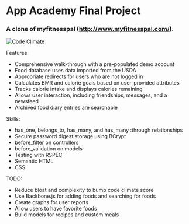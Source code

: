 # App Academy Final Project #
### A clone of myfitnesspal (http://www.myfitnesspal.com/). ###

[![Code Climate](https://codeclimate.com/github/skmichaelson/fitnessapp.png)](https://codeclimate.com/github/skmichaelson/fitnessapp)

Features:
* Comprehensive walk-through with a pre-populated demo account
* Food database uses data imported from the USDA
* Appropriate redirects for users who are not logged in
* Calculates BMR and calorie goals based on user-provided attributes
* Tracks calorie intake and displays calories remaining
* Allows user interaction, including friendships, messages, and a newsfeed
* Archived food diary entries are searchable

Skills:
* has_one, belongs_to, has_many, and has_many :through relationships
* Secure password digest storage using BCrypt
* before_filter on controllers
* before_validation on models
* Testing with RSPEC
* Semantic HTML
* CSS

TODO:
* Reduce bloat and complexity to bump code climate score
* Use Backbone.js for adding foods and searching for foods
* Create graphs for user reports
* Allow users to have favorite foods
* Build models for recipes and custom meals